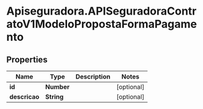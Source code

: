 # Apiseguradora.APISeguradoraContratoV1ModeloPropostaFormaPagamento

## Properties
Name | Type | Description | Notes
------------ | ------------- | ------------- | -------------
**id** | **Number** |  | [optional] 
**descricao** | **String** |  | [optional] 


